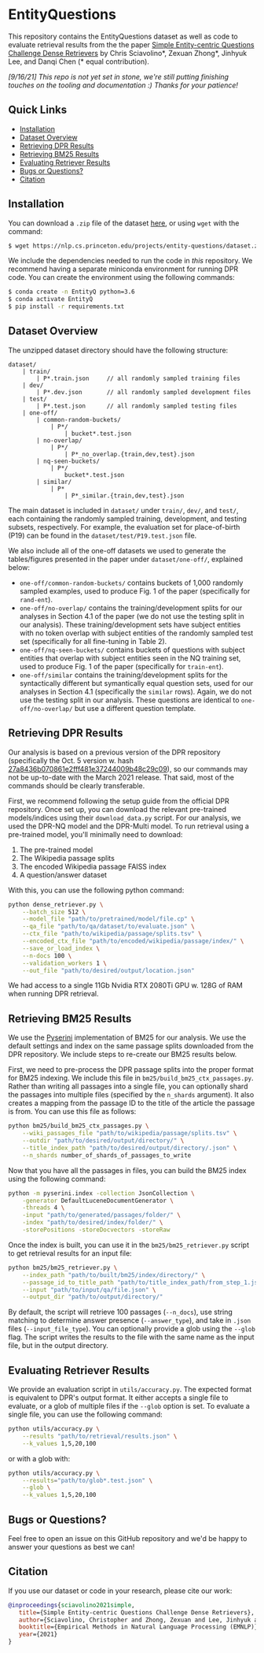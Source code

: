 # EntityQuestions
This repository contains the EntityQuestions dataset as well as code to evaluate retrieval results from the the paper [Simple Entity-centric Questions Challenge Dense Retrievers](https://arxiv.org/pdf/2109.08535.pdf) by Chris Sciavolino*, Zexuan Zhong*, Jinhyuk Lee, and Danqi Chen (* equal contribution).

*[9/16/21] This repo is not yet set in stone, we're still putting finishing touches on the tooling and documentation :) Thanks for your patience!*

## Quick Links
  - [Installation](#installation)
  - [Dataset Overview](#dataset-overview)
  - [Retrieving DPR Results](#retrieving-dpr-results)
  - [Retrieving BM25 Results](#retrieving-bm25-results)
  - [Evaluating Retriever Results](#evaluating-retriever-results)
  - [Bugs or Questions?](#bugs-or-questions)
  - [Citation](#citation)


## Installation
You can download a `.zip` file of the dataset [here](https://nlp.cs.princeton.edu/projects/entity-questions/dataset.zip), or using `wget` with the command:

``` bash
$ wget https://nlp.cs.princeton.edu/projects/entity-questions/dataset.zip
```

We include the dependencies needed to run the code in *this* repository. We recommend having a separate miniconda environment for running DPR code. You can create the environment using the following commands:

``` bash
$ conda create -n EntityQ python=3.6
$ conda activate EntityQ
$ pip install -r requirements.txt
```


## Dataset Overview
The unzipped dataset directory should have the following structure:

```
dataset/
    | train/
        | P*.train.json     // all randomly sampled training files
    | dev/
        | P*.dev.json       // all randomly sampled development files
    | test/
        | P*.test.json      // all randomly sampled testing files
    | one-off/
        | common-random-buckets/
            | P*/
                | bucket*.test.json
        | no-overlap/
            | P*/
                | P*_no_overlap.{train,dev,test}.json
        | nq-seen-buckets/
            | P*/
                bucket*.test.json
        | similar/
            | P*
                | P*_similar.{train,dev,test}.json
```

The main dataset is included in `dataset/` under `train/`, `dev/`, and `test/`, each containing the randomly sampled training, development, and testing subsets, respectively. For example, the evaluation set for place-of-birth (P19) can be found in the `dataset/test/P19.test.json` file.

We also include all of the one-off datasets we used to generate the tables/figures presented in the paper under `dataset/one-off/`, explained below:

- `one-off/common-random-buckets/` contains buckets of 1,000 randomly sampled examples, used to produce Fig. 1 of the paper (specifically for `rand-ent`).
- `one-off/no-overlap/` contains the training/development splits for our analyses in Section 4.1 of the paper (we do not use the testing split in our analysis). These training/development sets have subject entities with no token overlap with subject entities of the randomly sampled test set (specifically for all fine-tuning in Table 2).
- `one-off/nq-seen-buckets/` contains buckets of questions with subject entities that overlap with subject entities seen in the NQ training set, used to produce Fig. 1 of the paper (specifically for `train-ent`).
- `one-off/similar` contains the training/development splits for the syntactically different but symantically equal question sets, used for our analyses in Section 4.1 (specifically the `similar` rows). Again, we do not use the testing split in our analysis. These questions are identical to `one-off/no-overlap/` but use a different question template.


## Retrieving DPR Results
Our analysis is based on a previous version of the DPR repository (specifically the Oct. 5 version w. hash [27a8436b070861e2fff481e37244009b48c29c09](https://github.com/facebookresearch/DPR/tree/27a8436b070861e2fff481e37244009b48c29c09)), so our commands may not be up-to-date with the March 2021 release. That said, most of the commands should be clearly transferable.

First, we recommend following the setup guide from the official DPR repository. Once set up, you can download the relevant pre-trained models/indices using their `download_data.py` script. For our analysis, we used the DPR-NQ model and the DPR-Multi model. To run retrieval using a pre-trained model, you'll minimally need to download:

1. The pre-trained model
2. The Wikipedia passage splits
3. The encoded Wikipedia passage FAISS index
4. A question/answer dataset

With this, you can use the following python command:

``` bash
python dense_retriever.py \
    --batch_size 512 \
    --model_file "path/to/pretrained/model/file.cp" \
    --qa_file "path/to/qa/dataset/to/evaluate.json" \
    --ctx_file "path/to/wikipedia/passage/splits.tsv" \
    --encoded_ctx_file "path/to/encoded/wikipedia/passage/index/" \
    --save_or_load_index \
    --n-docs 100 \
    --validation_workers 1 \
    --out_file "path/to/desired/output/location.json"
```

We had access to a single 11Gb Nvidia RTX 2080Ti GPU w. 128G of RAM when running DPR retrieval.


## Retrieving BM25 Results
We use the [Pyserini](https://github.com/castorini/pyserini/) implementation of BM25 for our analysis. We use the default settings and index on the same passage splits downloaded from the DPR repository. We include steps to re-create our BM25 results below.

First, we need to pre-process the DPR passage splits into the proper format for BM25 indexing. We include this file in `bm25/build_bm25_ctx_passages.py`. Rather than writing all passages into a single file, you can optionally shard the passages into multiple files (specified by the `n_shards` argument). It also creates a mapping from the passage ID to the title of the article the passage is from. You can use this file as follows:

``` bash
python bm25/build_bm25_ctx_passages.py \
    --wiki_passages_file "path/to/wikipedia/passage/splits.tsv" \
    --outdir "path/to/desired/output/directory/" \
    --title_index_path "path/to/desired/output/directory/.json" \
    --n_shards number_of_shards_of_passages_to_write
```

Now that you have all the passages in files, you can build the BM25 index using the following command:

``` bash
python -m pyserini.index -collection JsonCollection \
    -generator DefaultLuceneDocumentGenerator \
    -threads 4 \
    -input "path/to/generated/passages/folder/" \
    -index "path/to/desired/index/folder/" \
    -storePositions -storeDocvectors -storeRaw
```

Once the index is built, you can use it in the `bm25/bm25_retriever.py` script to get retrieval results for an input file:

``` bash
python bm25/bm25_retriever.py \
    --index_path "path/to/built/bm25/index/directory/" \
    --passage_id_to_title_path "path/to/title_index_path/from_step_1.json" \
    --input "path/to/input/qa/file.json" \
    --output_dir "path/to/output/directory/"
```

By default, the script will retrieve 100 passages (`--n_docs`), use string matching to determine answer presence (`--answer_type`), and take in `.json` files (`--input_file_type`). You can optionally provide a glob using the `--glob` flag. The script writes the results to the file with the same name as the input file, but in the output directory.


## Evaluating Retriever Results
We provide an evaluation script in `utils/accuracy.py`. The expected format is equivalent to DPR's output format. It either accepts a single file to evaluate, or a glob of multiple files if the `--glob` option is set. To evaluate a single file, you can use the following command:

``` bash
python utils/accuracy.py \
    --results "path/to/retrieval/results.json" \
    --k_values 1,5,20,100
```

or with a glob with:

``` bash
python utils/accuracy.py \
    --results="path/to/glob*.test.json" \
    --glob \
    --k_values 1,5,20,100
```


## Bugs or Questions?
Feel free to open an issue on this GitHub repository and we'd be happy to answer your questions as best we can!

## Citation
If you use our dataset or code in your research, please cite our work:
```bibtex
@inproceedings{sciavolino2021simple,
   title={Simple Entity-centric Questions Challenge Dense Retrievers},
   author={Sciavolino, Christopher and Zhong, Zexuan and Lee, Jinhyuk and Chen, Danqi},
   booktitle={Empirical Methods in Natural Language Processing (EMNLP)},
   year={2021}
}
```
